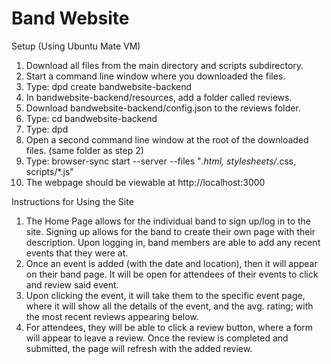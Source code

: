 # Band Website
Setup (Using Ubuntu Mate VM)
1. Download all files from the main directory and scripts subdirectory.
2. Start a command line window where you downloaded the files.
3. Type: dpd create bandwebsite-backend
4. In bandwebsite-backend/resources, add a folder called reviews.
5. Download bandwebsite-backend/config.json to the reviews folder.
6. Type: cd bandwebsite-backend
7. Type: dpd
8. Open a second command line window at the root of the downloaded files. (same folder as step 2)
9. Type: browser-sync start --server --files "*.html, stylesheets/*.css, scripts/*.js"
10. The webpage should be viewable at http://localhost:3000

Instructions for Using the Site
1. The Home Page allows for the individual band to sign up/log in to the site. Signing up allows for the band to create their own page with their description. Upon logging in, band members are able to add any recent events that they were at.
2. Once an event is added (with the date and location), then it will appear on their band page. It will be open for attendees of their events to click and review said event. 
3. Upon clicking the event, it will take them to the specific event page, where it will show all the details of the event, and the avg. rating; with the most recent reviews appearing below.
4. For attendees, they will be able to click a review button, where a form will appear to leave a review. Once the review is completed and submitted, the page will refresh with the added review.